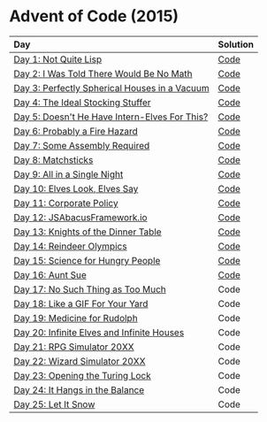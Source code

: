 # Advent of Code (2015)

|                      Day                      |         Solution       |
| :-------------------------------------------- | :--------------------- |
| [Day 1: Not Quite Lisp](https://adventofcode.com/2015/day/1) | [Code](day01/day01.py) |
| [Day 2: I Was Told There Would Be No Math](https://adventofcode.com/2015/day/2) | [Code](day02/day02.py) |
| [Day 3: Perfectly Spherical Houses in a Vacuum](https://adventofcode.com/2015/day/3) | [Code](day03/day03.py) |
| [Day 4: The Ideal Stocking Stuffer](https://adventofcode.com/2015/day/4) | [Code](day04/day04.py) |
| [Day 5: Doesn't He Have Intern-Elves For This?](https://adventofcode.com/2015/day/5) | [Code](day05/day05.py) |
| [Day 6: Probably a Fire Hazard](https://adventofcode.com/2015/day/6) | [Code](day06/day06.py) |
| [Day 7: Some Assembly Required](https://adventofcode.com/2015/day/7) | [Code](day07/day07.py) |
| [Day 8: Matchsticks](https://adventofcode.com/2015/day/8) | [Code](day08/day08.py) |
| [Day 9: All in a Single Night](https://adventofcode.com/2015/day/9) | [Code](day09/day09.py) |
| [Day 10: Elves Look, Elves Say](https://adventofcode.com/2015/day/10) | [Code](day10/day10.py) |
| [Day 11: Corporate Policy](https://adventofcode.com/2015/day/11) | [Code](day11/day11.py) |
| [Day 12: JSAbacusFramework.io](https://adventofcode.com/2015/day/12) | [Code](day12/day12.py) |
| [Day 13: Knights of the Dinner Table](https://adventofcode.com/2015/day/13) | [Code](day13/day13.py) |
| [Day 14: Reindeer Olympics](https://adventofcode.com/2015/day/14) | [Code](day14/day14.py) |
| [Day 15: Science for Hungry People](https://adventofcode.com/2015/day/15) | [Code](day15/day15.py) |
| [Day 16: Aunt Sue](https://adventofcode.com/2015/day/16) | [Code](day16/day16.py) |
| [Day 17: No Such Thing as Too Much](https://adventofcode.com/2015/day/17) | Code |
| [Day 18: Like a GIF For Your Yard](https://adventofcode.com/2015/day/18) | Code |
| [Day 19: Medicine for Rudolph](https://adventofcode.com/2015/day/19) | Code |
| [Day 20: Infinite Elves and Infinite Houses](https://adventofcode.com/2015/day/20) | Code |
| [Day 21: RPG Simulator 20XX](https://adventofcode.com/2015/day/21) | Code |
| [Day 22: Wizard Simulator 20XX](https://adventofcode.com/2015/day/22) | Code |
| [Day 23: Opening the Turing Lock](https://adventofcode.com/2015/day/23) | Code |
| [Day 24: It Hangs in the Balance](https://adventofcode.com/2015/day/24) | Code |
| [Day 25: Let It Snow](https://adventofcode.com/2015/day/25) | Code |
